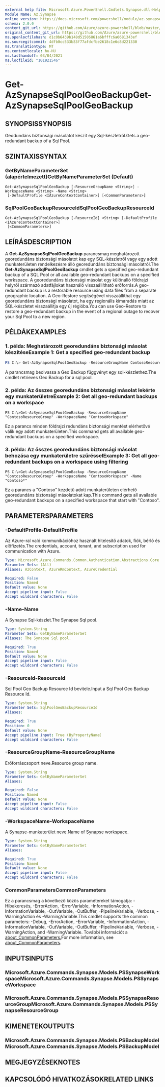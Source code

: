 ```yaml
---
external help file: Microsoft.Azure.PowerShell.Cmdlets.Synapse.dll-Help.xml
Module Name: Az.Synapse
online version: https://docs.microsoft.com/powershell/module/az.synapse/get-azsynapsesqlpoolgeobackup
schema: 2.0.0
content_git_url: https://github.com/Azure/azure-powershell/blob/master/src/Synapse/Synapse/help/Get-AzSynapseSqlPoolGeoBackup.md
original_content_git_url: https://github.com/Azure/azure-powershell/blob/master/src/Synapse/Synapse/help/Get-AzSynapseSqlPoolGeoBackup.md
ms.openlocfilehash: d1c0b6439b148d51506861a6bfffc6a6681343ef
ms.sourcegitcommit: 4dfb0cc533b83f77afdcfbe2618c1e6c8d221330
ms.translationtype: MT
ms.contentlocale: hu-HU
ms.lasthandoff: 03/04/2021
ms.locfileid: "101921546"
---
```

# <span data-ttu-id="38baf-101">Get-AzSynapseSqlPoolGeoBackup</span><span class="sxs-lookup"><span data-stu-id="38baf-101">Get-AzSynapseSqlPoolGeoBackup</span></span>

## <span data-ttu-id="38baf-102">SYNOPSIS</span><span class="sxs-lookup"><span data-stu-id="38baf-102">SYNOPSIS</span></span>
<span data-ttu-id="38baf-103">Geodundáns biztonsági másolatot készít egy Sql-készletről.</span><span class="sxs-lookup"><span data-stu-id="38baf-103">Gets a geo-redundant backup of a Sql Pool.</span></span>

## <span data-ttu-id="38baf-104">SZINTAXIS</span><span class="sxs-lookup"><span data-stu-id="38baf-104">SYNTAX</span></span>

### <span data-ttu-id="38baf-105">GetByNameParameterSet (alapértelmezett)</span><span class="sxs-lookup"><span data-stu-id="38baf-105">GetByNameParameterSet (Default)</span></span>
```
Get-AzSynapseSqlPoolGeoBackup [-ResourceGroupName <String>] -WorkspaceName <String> -Name <String>
 [-DefaultProfile <IAzureContextContainer>] [<CommonParameters>]
```

### <span data-ttu-id="38baf-106">SqlPoolGeoBackupResourceId</span><span class="sxs-lookup"><span data-stu-id="38baf-106">SqlPoolGeoBackupResourceId</span></span>
```
Get-AzSynapseSqlPoolGeoBackup [-ResourceId] <String> [-DefaultProfile <IAzureContextContainer>]
 [<CommonParameters>]
```

## <span data-ttu-id="38baf-107">LEÍRÁS</span><span class="sxs-lookup"><span data-stu-id="38baf-107">DESCRIPTION</span></span>
<span data-ttu-id="38baf-108">A **Get-AzSynapseSqlPoolGeoBackup** parancsmag meghatározott georedundáns biztonsági másolatot kap egy SQL-készletről vagy egy adott munkaterületen rendelkezésre álló georedundáns biztonsági másolatról.</span><span class="sxs-lookup"><span data-stu-id="38baf-108">The **Get-AzSynapseSqlPoolGeoBackup** cmdlet gets a specified geo-redundant backup of a SQL Pool or all available geo-redundant backups on a specified workspace.</span></span>
<span data-ttu-id="38baf-109">A georedundáns biztonsági másolat egy különálló földrajzi helyről származó adatfájlokat használó visszaállítható erőforrás.</span><span class="sxs-lookup"><span data-stu-id="38baf-109">A geo-redundant backup is a restorable resource using data files from a separate geographic location.</span></span>
<span data-ttu-id="38baf-110">A Geo-Restore segítségével visszaállíthat egy georedundáns biztonsági másolatot, ha egy regionális kimaradás miatt az SQL-készletet visszaállítja egy új régióba.</span><span class="sxs-lookup"><span data-stu-id="38baf-110">You can use Geo-Restore to restore a geo-redundant backup in the event of a regional outage to recover your Sql Pool to a new region.</span></span>

## <span data-ttu-id="38baf-111">PÉLDÁK</span><span class="sxs-lookup"><span data-stu-id="38baf-111">EXAMPLES</span></span>

### <span data-ttu-id="38baf-112">1. példa: Meghatározott georedundáns biztonsági másolat készítése</span><span class="sxs-lookup"><span data-stu-id="38baf-112">Example 1: Get a specified geo-redundant backup</span></span>
```powershell
PS C:\> Get-AzSynapseSqlPoolGeoBackup -ResourceGroupName ContosoResourceGroup -WorkspaceName "ContosoWorkspace" -Name "ContosoSqlPool"
```
<span data-ttu-id="38baf-113">A parancsmag beolvassa a Geo Backup függvényt egy sql-készlethez.</span><span class="sxs-lookup"><span data-stu-id="38baf-113">The cmdlet retrieves Geo Backup for a sql pool.</span></span>

### <span data-ttu-id="38baf-114">2. példa: Az összes georedundáns biztonsági másolat lekérte egy munkaterületre</span><span class="sxs-lookup"><span data-stu-id="38baf-114">Example 2: Get all geo-redundant backups on a workspace</span></span>
```
PS C:\>Get-AzSynapseSqlPoolGeoBackup -ResourceGroupName "ContosoResourceGroup" -WorkspaceName "ContosoWorkspace"
```
<span data-ttu-id="38baf-115">Ez a parancs minden földrajzi redundáns biztonsági mentést elérhetővé válik egy adott munkaterületen.</span><span class="sxs-lookup"><span data-stu-id="38baf-115">This command gets all available geo-redundant backups on a specified workspace.</span></span>

### <span data-ttu-id="38baf-116">3. példa: Az összes georedundáns biztonsági másolat behozása egy munkaterületre szűréssel</span><span class="sxs-lookup"><span data-stu-id="38baf-116">Example 3: Get all geo-redundant backups on a workspace using filtering</span></span>
```
PS C:\>Get-AzSynapseSqlPoolGeoBackup -ResourceGroupName "ContosoResourceGroup" -WorkspaceName "ContosoWorkspace" -Name "Contoso*"
```
<span data-ttu-id="38baf-117">Ez a parancs a "Contoso" kezdetű adott munkaterületen elérhető georedundáns biztonsági másolatokat kap.</span><span class="sxs-lookup"><span data-stu-id="38baf-117">This command gets all available geo-redundant backups on a specified workspace that start with "Contoso".</span></span>

## <span data-ttu-id="38baf-118">PARAMETERS</span><span class="sxs-lookup"><span data-stu-id="38baf-118">PARAMETERS</span></span>

### <span data-ttu-id="38baf-119">-DefaultProfile</span><span class="sxs-lookup"><span data-stu-id="38baf-119">-DefaultProfile</span></span>
<span data-ttu-id="38baf-120">Az Azure-ral való kommunikációhoz használt hitelesítő adatok, fiók, bérlő és előfizetés.</span><span class="sxs-lookup"><span data-stu-id="38baf-120">The credentials, account, tenant, and subscription used for communication with Azure.</span></span>

```yaml
Type: Microsoft.Azure.Commands.Common.Authentication.Abstractions.Core.IAzureContextContainer
Parameter Sets: (All)
Aliases: AzContext, AzureRmContext, AzureCredential

Required: False
Position: Named
Default value: None
Accept pipeline input: False
Accept wildcard characters: False
```

### <span data-ttu-id="38baf-121">-Name</span><span class="sxs-lookup"><span data-stu-id="38baf-121">-Name</span></span>
<span data-ttu-id="38baf-122">A Synapse Sql-készlet.</span><span class="sxs-lookup"><span data-stu-id="38baf-122">The Synapse Sql pool.</span></span>

```yaml
Type: System.String
Parameter Sets: GetByNameParameterSet
Aliases: The Synapse Sql pool.

Required: True
Position: Named
Default value: None
Accept pipeline input: False
Accept wildcard characters: False
```

### <span data-ttu-id="38baf-123">-ResourceId</span><span class="sxs-lookup"><span data-stu-id="38baf-123">-ResourceId</span></span>
<span data-ttu-id="38baf-124">Sql Pool Geo Backup Resource Id bevitele.</span><span class="sxs-lookup"><span data-stu-id="38baf-124">Input a Sql Pool Geo Backup Resource Id.</span></span>

```yaml
Type: System.String
Parameter Sets: SqlPoolGeoBackupResourceId
Aliases:

Required: True
Position: 0
Default value: None
Accept pipeline input: True (ByPropertyName)
Accept wildcard characters: False
```

### <span data-ttu-id="38baf-125">-ResourceGroupName</span><span class="sxs-lookup"><span data-stu-id="38baf-125">-ResourceGroupName</span></span>
<span data-ttu-id="38baf-126">Erőforráscsoport neve.</span><span class="sxs-lookup"><span data-stu-id="38baf-126">Resource group name.</span></span>

```yaml
Type: System.String
Parameter Sets: GetByNameParameterSet
Aliases:

Required: False
Position: Named
Default value: None
Accept pipeline input: False
Accept wildcard characters: False
```

### <span data-ttu-id="38baf-127">-WorkspaceName</span><span class="sxs-lookup"><span data-stu-id="38baf-127">-WorkspaceName</span></span>
<span data-ttu-id="38baf-128">A Synapse-munkaterület neve.</span><span class="sxs-lookup"><span data-stu-id="38baf-128">Name of Synapse workspace.</span></span>

```yaml
Type: System.String
Parameter Sets: GetByNameParameterSet
Aliases:

Required: True
Position: Named
Default value: None
Accept pipeline input: False
Accept wildcard characters: False
```

### <span data-ttu-id="38baf-129">CommonParameters</span><span class="sxs-lookup"><span data-stu-id="38baf-129">CommonParameters</span></span>
<span data-ttu-id="38baf-130">Ez a parancsmag a következő közös paramétereket támogatja: -Hibakeresés, -ErrorAction, -ErrorVariable, -InformationAction, -InformationVariable, -OutVariable, -OutBuffer, -PipelineVariable, -Verbose, -WarningAction és -WarningVariable.</span><span class="sxs-lookup"><span data-stu-id="38baf-130">This cmdlet supports the common parameters: -Debug, -ErrorAction, -ErrorVariable, -InformationAction, -InformationVariable, -OutVariable, -OutBuffer, -PipelineVariable, -Verbose, -WarningAction, and -WarningVariable.</span></span> <span data-ttu-id="38baf-131">További információt a [about_CommonParameters.](http://go.microsoft.com/fwlink/?LinkID=113216)</span><span class="sxs-lookup"><span data-stu-id="38baf-131">For more information, see [about_CommonParameters](http://go.microsoft.com/fwlink/?LinkID=113216).</span></span>

## <span data-ttu-id="38baf-132">INPUTS</span><span class="sxs-lookup"><span data-stu-id="38baf-132">INPUTS</span></span>

### <span data-ttu-id="38baf-133">Microsoft.Azure.Commands.Synapse.Models.PSSynapseWorkspace</span><span class="sxs-lookup"><span data-stu-id="38baf-133">Microsoft.Azure.Commands.Synapse.Models.PSSynapseWorkspace</span></span>

### <span data-ttu-id="38baf-134">Microsoft.Azure.Commands.Synapse.Models.PSSynapseResourceGroup</span><span class="sxs-lookup"><span data-stu-id="38baf-134">Microsoft.Azure.Commands.Synapse.Models.PSSynapseResourceGroup</span></span>

## <span data-ttu-id="38baf-135">KIMENETEK</span><span class="sxs-lookup"><span data-stu-id="38baf-135">OUTPUTS</span></span>

### <span data-ttu-id="38baf-136">Microsoft.Azure.Commands.Synapse.Models.PSBackupModel</span><span class="sxs-lookup"><span data-stu-id="38baf-136">Microsoft.Azure.Commands.Synapse.Models.PSBackupModel</span></span>

## <span data-ttu-id="38baf-137">MEGJEGYZÉSEK</span><span class="sxs-lookup"><span data-stu-id="38baf-137">NOTES</span></span>

## <span data-ttu-id="38baf-138">KAPCSOLÓDÓ HIVATKOZÁSOK</span><span class="sxs-lookup"><span data-stu-id="38baf-138">RELATED LINKS</span></span>
